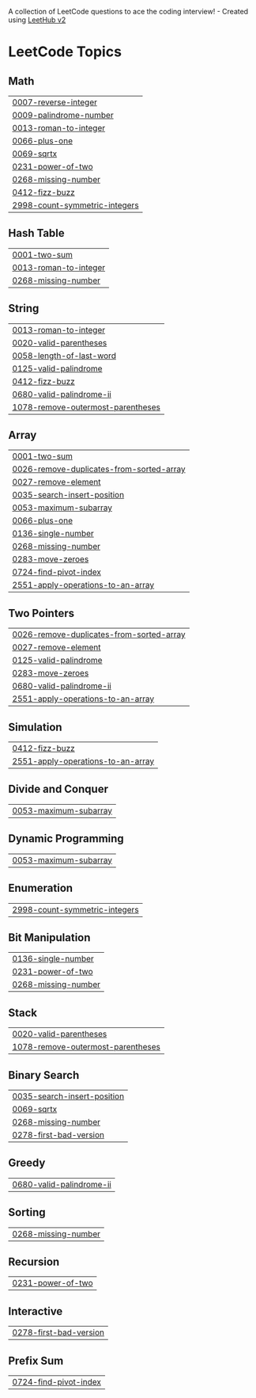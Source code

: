 A collection of LeetCode questions to ace the coding interview! - Created using [LeetHub v2](https://github.com/arunbhardwaj/LeetHub-2.0)
<!---LeetCode Topics Start-->
# LeetCode Topics
## Math
|  |
| ------- |
| [0007-reverse-integer](https://github.com/10srav/leetcode/tree/master/0007-reverse-integer) |
| [0009-palindrome-number](https://github.com/10srav/leetcode/tree/master/0009-palindrome-number) |
| [0013-roman-to-integer](https://github.com/10srav/leetcode/tree/master/0013-roman-to-integer) |
| [0066-plus-one](https://github.com/10srav/leetcode/tree/master/0066-plus-one) |
| [0069-sqrtx](https://github.com/10srav/leetcode/tree/master/0069-sqrtx) |
| [0231-power-of-two](https://github.com/10srav/leetcode/tree/master/0231-power-of-two) |
| [0268-missing-number](https://github.com/10srav/leetcode/tree/master/0268-missing-number) |
| [0412-fizz-buzz](https://github.com/10srav/leetcode/tree/master/0412-fizz-buzz) |
| [2998-count-symmetric-integers](https://github.com/10srav/leetcode/tree/master/2998-count-symmetric-integers) |
## Hash Table
|  |
| ------- |
| [0001-two-sum](https://github.com/10srav/leetcode/tree/master/0001-two-sum) |
| [0013-roman-to-integer](https://github.com/10srav/leetcode/tree/master/0013-roman-to-integer) |
| [0268-missing-number](https://github.com/10srav/leetcode/tree/master/0268-missing-number) |
## String
|  |
| ------- |
| [0013-roman-to-integer](https://github.com/10srav/leetcode/tree/master/0013-roman-to-integer) |
| [0020-valid-parentheses](https://github.com/10srav/leetcode/tree/master/0020-valid-parentheses) |
| [0058-length-of-last-word](https://github.com/10srav/leetcode/tree/master/0058-length-of-last-word) |
| [0125-valid-palindrome](https://github.com/10srav/leetcode/tree/master/0125-valid-palindrome) |
| [0412-fizz-buzz](https://github.com/10srav/leetcode/tree/master/0412-fizz-buzz) |
| [0680-valid-palindrome-ii](https://github.com/10srav/leetcode/tree/master/0680-valid-palindrome-ii) |
| [1078-remove-outermost-parentheses](https://github.com/10srav/leetcode/tree/master/1078-remove-outermost-parentheses) |
## Array
|  |
| ------- |
| [0001-two-sum](https://github.com/10srav/leetcode/tree/master/0001-two-sum) |
| [0026-remove-duplicates-from-sorted-array](https://github.com/10srav/leetcode/tree/master/0026-remove-duplicates-from-sorted-array) |
| [0027-remove-element](https://github.com/10srav/leetcode/tree/master/0027-remove-element) |
| [0035-search-insert-position](https://github.com/10srav/leetcode/tree/master/0035-search-insert-position) |
| [0053-maximum-subarray](https://github.com/10srav/leetcode/tree/master/0053-maximum-subarray) |
| [0066-plus-one](https://github.com/10srav/leetcode/tree/master/0066-plus-one) |
| [0136-single-number](https://github.com/10srav/leetcode/tree/master/0136-single-number) |
| [0268-missing-number](https://github.com/10srav/leetcode/tree/master/0268-missing-number) |
| [0283-move-zeroes](https://github.com/10srav/leetcode/tree/master/0283-move-zeroes) |
| [0724-find-pivot-index](https://github.com/10srav/leetcode/tree/master/0724-find-pivot-index) |
| [2551-apply-operations-to-an-array](https://github.com/10srav/leetcode/tree/master/2551-apply-operations-to-an-array) |
## Two Pointers
|  |
| ------- |
| [0026-remove-duplicates-from-sorted-array](https://github.com/10srav/leetcode/tree/master/0026-remove-duplicates-from-sorted-array) |
| [0027-remove-element](https://github.com/10srav/leetcode/tree/master/0027-remove-element) |
| [0125-valid-palindrome](https://github.com/10srav/leetcode/tree/master/0125-valid-palindrome) |
| [0283-move-zeroes](https://github.com/10srav/leetcode/tree/master/0283-move-zeroes) |
| [0680-valid-palindrome-ii](https://github.com/10srav/leetcode/tree/master/0680-valid-palindrome-ii) |
| [2551-apply-operations-to-an-array](https://github.com/10srav/leetcode/tree/master/2551-apply-operations-to-an-array) |
## Simulation
|  |
| ------- |
| [0412-fizz-buzz](https://github.com/10srav/leetcode/tree/master/0412-fizz-buzz) |
| [2551-apply-operations-to-an-array](https://github.com/10srav/leetcode/tree/master/2551-apply-operations-to-an-array) |
## Divide and Conquer
|  |
| ------- |
| [0053-maximum-subarray](https://github.com/10srav/leetcode/tree/master/0053-maximum-subarray) |
## Dynamic Programming
|  |
| ------- |
| [0053-maximum-subarray](https://github.com/10srav/leetcode/tree/master/0053-maximum-subarray) |
## Enumeration
|  |
| ------- |
| [2998-count-symmetric-integers](https://github.com/10srav/leetcode/tree/master/2998-count-symmetric-integers) |
## Bit Manipulation
|  |
| ------- |
| [0136-single-number](https://github.com/10srav/leetcode/tree/master/0136-single-number) |
| [0231-power-of-two](https://github.com/10srav/leetcode/tree/master/0231-power-of-two) |
| [0268-missing-number](https://github.com/10srav/leetcode/tree/master/0268-missing-number) |
## Stack
|  |
| ------- |
| [0020-valid-parentheses](https://github.com/10srav/leetcode/tree/master/0020-valid-parentheses) |
| [1078-remove-outermost-parentheses](https://github.com/10srav/leetcode/tree/master/1078-remove-outermost-parentheses) |
## Binary Search
|  |
| ------- |
| [0035-search-insert-position](https://github.com/10srav/leetcode/tree/master/0035-search-insert-position) |
| [0069-sqrtx](https://github.com/10srav/leetcode/tree/master/0069-sqrtx) |
| [0268-missing-number](https://github.com/10srav/leetcode/tree/master/0268-missing-number) |
| [0278-first-bad-version](https://github.com/10srav/leetcode/tree/master/0278-first-bad-version) |
## Greedy
|  |
| ------- |
| [0680-valid-palindrome-ii](https://github.com/10srav/leetcode/tree/master/0680-valid-palindrome-ii) |
## Sorting
|  |
| ------- |
| [0268-missing-number](https://github.com/10srav/leetcode/tree/master/0268-missing-number) |
## Recursion
|  |
| ------- |
| [0231-power-of-two](https://github.com/10srav/leetcode/tree/master/0231-power-of-two) |
## Interactive
|  |
| ------- |
| [0278-first-bad-version](https://github.com/10srav/leetcode/tree/master/0278-first-bad-version) |
## Prefix Sum
|  |
| ------- |
| [0724-find-pivot-index](https://github.com/10srav/leetcode/tree/master/0724-find-pivot-index) |
<!---LeetCode Topics End-->